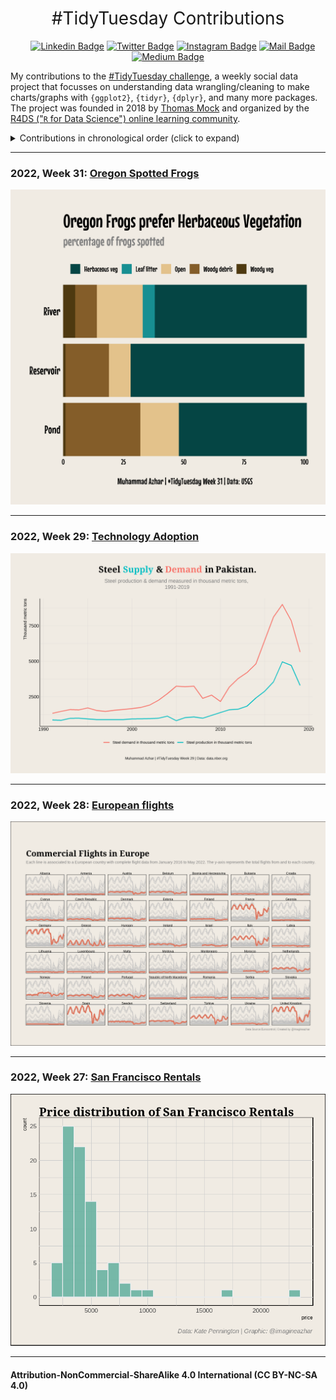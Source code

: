 <h1 style="font-weight:normal" align="center">
  &nbsp;#TidyTuesday Contributions&nbsp;
</h1>

<div align="center">

&nbsp;&nbsp;&nbsp;
[![Linkedin Badge](https://img.shields.io/badge/linkedin-0077B5?style=for-the-badge&logo=linkedin&logoColor=white)](https://linkedin.com/in/imagineazhar)
[![Twitter Badge](https://img.shields.io/badge/twitter-1DA1F2?style=for-the-badge&logo=twitter&logoColor=white)](https://twitter.com/imagineazhar)
[![Instagram Badge](https://img.shields.io/badge/instagram-E4405F?style=for-the-badge&logo=instagram&logoColor=white)](https://instagram.com/grinch__101)
[![Mail Badge](https://img.shields.io/badge/Gmail-D14836?style=for-the-badge&logo=gmail&logoColor=white)](mailto:2muhammadazhar@gmail.com)
[![Medium Badge](https://img.shields.io/badge/Medium-12100E?style=for-the-badge&logo=medium&logoColor=white)](https://medium.com/@imagineazhar)

</div>

<!-- <div align="center">
  <br>
  <a href="https://www.buymeacoffee.com/z3tt" target="_blank"><img src="https://www.buymeacoffee.com/assets/img/guidelines/download-assets-sm-1.svg" alt="Buy Me A Coffee" style="height: 50px !important;width: 174px !important;box-shadow: 0px 3px 2px 0px rgba(190, 190, 190, 0.5) !important;-webkit-box-shadow: 0px 3px 2px 0px rgba(190, 190, 190, 0.5) !important;" ></a>
  <br><br>
</div> -->

My contributions to the [#TidyTuesday challenge](https://github.com/rfordatascience/tidytuesday), a weekly social data project that focusses on understanding data wrangling/cleaning to make charts/graphs with  `{ggplot2}`, `{tidyr}`, `{dplyr}`, and many more packages. The project was founded in 2018 by [Thomas Mock](https://thomasmock.netlify.com/) and organized by the [R4DS ("`R` for Data Science") online learning community](https://twitter.com/r4dscommunity).


<details>
  <summary>Contributions in chronological order (click to expand)</summary>

<!-- toc -->
* **Challenges 2022**
  - 2022/27 [🏠 San Francisco Rentals](https://github.com/imagineazhar/TidyTuesday/tree/main/2022/Week27)
  - 2022/28 [✈ European Flights](https://github.com/imagineazhar/TidyTuesday/tree/main/2022/Week28)
  - 2022/29 [⚙ Technology Adoptation](https://github.com/imagineazhar/TidyTuesday/tree/main/2022/Week29)
  - 2022/31 [🐸 Oregon Spotted Frogs](https://github.com/imagineazhar/TidyTuesday/tree/main/2022/Week31)
  
  <!-- tocstop -->

</details>

***

### 2022, Week 31: [Oregon Spotted Frogs](https://github.com/imagineazhar/TidyTuesday/tree/main/2022/Week31)

![Oregon Spotted Frogs](https://github.com/imagineazhar/TidyTuesday/blob/main/2022/Week31/week31.png?raw=true)

***

### 2022, Week 29: [Technology Adoption](https://github.com/imagineazhar/TidyTuesday/tree/main/2022/Week29)

![Technology Adoption](https://github.com/imagineazhar/TidyTuesday/blob/main/2022/Week29/week29.png?raw=true)

***

### 2022, Week 28: [European flights](https://github.com/imagineazhar/TidyTuesday/tree/main/2022/Week28)

![European flights](https://github.com/imagineazhar/TidyTuesday/blob/main/2022/Week28/week28.png)

***

### 2022, Week 27: [San Francisco Rentals](https://github.com/imagineazhar/TidyTuesday/tree/main/2022/Week27)

![San Francisco Rentals](https://github.com/imagineazhar/TidyTuesday/blob/main/2022/Week27/week27.png)

***


#### Attribution-NonCommercial-ShareAlike 4.0 International (CC BY-NC-SA 4.0)
<div style="width:300px; height:200px">
<img src=https://camo.githubusercontent.com/00f7814990f36f84c5ea74cba887385d8a2f36be/68747470733a2f2f646f63732e636c6f7564706f7373652e636f6d2f696d616765732f63632d62792d6e632d73612e706e67 alt="" height="42">
</div>
